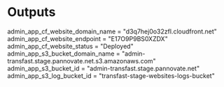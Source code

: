 # Outputs

admin_app_cf_website_domain_name = "d3q7hej0o32zfl.cloudfront.net"
admin_app_cf_website_endpoint = "E17O9P9BS0XZDX"
admin_app_cf_website_status = "Deployed"
admin_app_s3_bucket_domain_name = "admin-transfast.stage.pannovate.net.s3.amazonaws.com"
admin_app_s3_bucket_id = "admin-transfast.stage.pannovate.net"
admin_app_s3_log_bucket_id = "transfast-stage-websites-logs-bucket"
